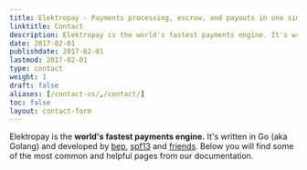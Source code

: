 ```yaml
---
title: Elektropay - Payments processing, escrow, and payouts in one simple API | Contact Us
linktitle: Contact
description: Elektropay is the world's fastest payments engine. It's written in Go (aka Golang) and developed by Everpay.
date: 2017-02-01
publishdate: 2017-02-01
lastmod: 2017-02-01
type: contact
weight: 1
draft: false
aliases: [/contact-us/,/contact/]
toc: false
layout: contact-form
---
```

Elektropay is the **world's fastest payments engine.** It's written in Go (aka Golang) and developed by [bep](https://github.com/bep), [spf13](https://github.com/spf13) and [friends](https://github.com/gohugoio/hugo/graphs/contributors). Below you will find some of the most common and helpful pages from our documentation.

